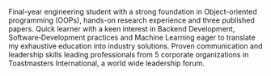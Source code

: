 Final-year engineering student with a strong foundation in Object-oriented programming (OOPs), hands-on research experience and three published papers. Quick learner with a keen interest in Backend Development, Software‐Development practices and Machine Learning eager to translate my exhaustive education into industry solutions. Proven communication and leadership skills leading professionals from 5 corporate organizations in Toastmasters International, a world wide leadership forum.
